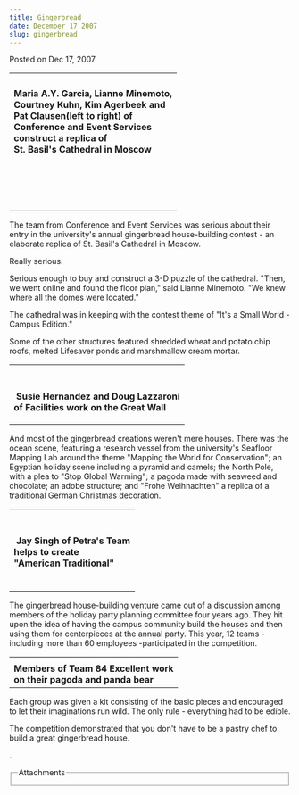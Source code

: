 ```yaml
---
title: Gingerbread
date: December 17 2007
slug: gingerbread
---
```





<span class="date">Posted on Dec 17, 2007    </span>
<table>
<tr class="odd">
<th/>
</tr>
<tr class="even">
<td>
<p><strong>Maria A.Y. Garcia, Lianne Minemoto,<br>
Courtney Kuhn, Kim Agerbeek and<br>
Pat Clausen(left to right) of<br>
Conference and Event Services<br>
construct a replica of<br>
St. Basil&apos;s Cathedral in Moscow</br></br></br></br></br></strong></p>
</td>
</tr>
</table>
The team from Conference and Event Services was serious about their
entry in the university&apos;s annual gingerbread house-building
contest&#xA0;- an elaborate replica of St. Basil&apos;s Cathedral in
Moscow.
<p>Really serious.</p>
<p>Serious enough to buy and construct a 3-D puzzle of the
cathedral. &quot;Then, we went online and found the floor plan,&quot; said
Lianne Minemoto. &quot;We knew where all the domes were located.&quot;</p>
<p>The cathedral was in keeping with the contest theme of &quot;It&apos;s a
Small World&#xA0;- Campus Edition.&quot;</p>
<p>Some of the other structures featured shredded wheat and potato
chip roofs, melted Lifesaver ponds and marshmallow cream
mortar.</p>
<table>
<tr class="odd">
<th>&#xA0;</th>
</tr>
<tr class="even">
<td>
<p><strong>&#xA0;Susie Hernandez and Doug Lazzaroni<br>
of Facilities work on the Great Wall</br></strong></p>
</td>
</tr>
</table>
<p>And most of the gingerbread creations weren&apos;t mere houses. There
was the ocean scene, featuring a research vessel from the
university&apos;s Seafloor Mapping Lab around the theme &quot;Mapping the
World for Conservation&quot;; an Egyptian holiday scene including a
pyramid and camels; the North Pole, with a plea to &quot;Stop Global
Warming&quot;; a pagoda made with seaweed and chocolate; an adobe
structure; and &quot;Frohe Weihnachten&quot; a replica of a traditional
German Christmas decoration.</p>
<table>
<tr class="odd">
<th>&#xA0;</th>
</tr>
<tr class="even">
<td>
<p>&#xA0;<strong>Jay Singh of Petra&apos;s Team<br>
helps to create<br>
&quot;American Traditional&quot;</br></br></strong></p>
</td>
</tr>
</table>
The gingerbread house-building venture came out of a discussion
among members of the holiday party planning committee four years
ago. They hit upon the idea of having the campus community build
the houses and then using them for centerpieces at the annual
party. This year, 12 teams&#xA0;- including more than 60 employees
-participated in the competition.
<table>
<tr class="odd">
<th/>
</tr>
<tr class="even">
<td><strong>Members of Team 84 Excellent work<br>
on their pagoda and panda bear</br></strong></td>
</tr>
</table>
Each group was given a kit consisting of the basic pieces and
encouraged to let their imaginations run wild. The only rule&#xA0;-
everything had to be edible.<br>
<p>The competition demonstrated that you don&apos;t have to be a pastry
chef to build a great gingerbread house.</p>
<p>.<br/></p>
<fieldset class="fieldgroup group-attachments">
<legend>Attachments</legend>
<div class="field field-type-emvideo field-field-attach-video">
<div class="field-items">
<div class="field-item odd">
<div class="emvideo emvideo-video emvideo-"/>
</div>
</div>
</div>
</fieldset>
</br>




